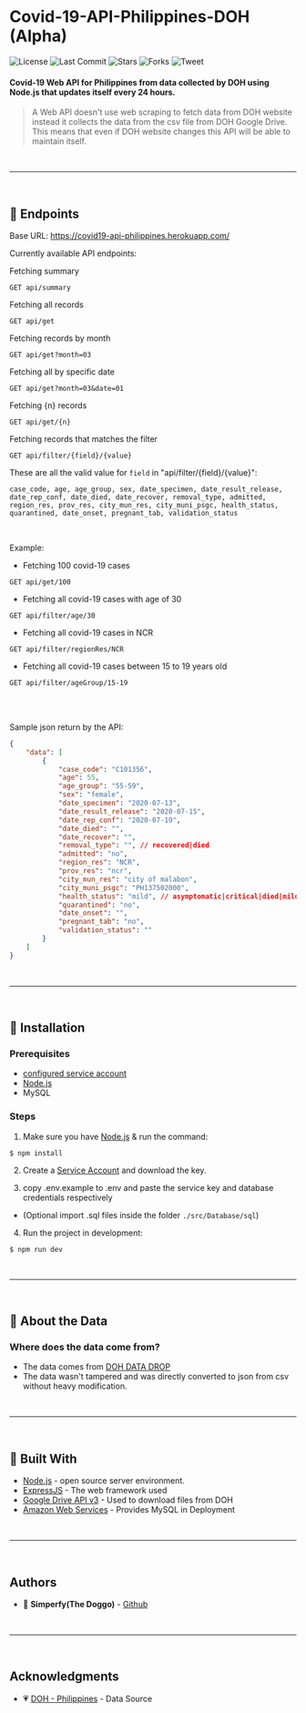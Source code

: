 # Covid-19-API-Philippines-DOH (Alpha)

![License](https://img.shields.io/github/license/simperfy/Covid-19-API-Philippines-DOH?style=plastic&logo=github)
![Last Commit](https://img.shields.io/github/last-commit/simperfy/Covid-19-API-Philippines-DOH?style=plastic&logo=github)
![Stars](https://img.shields.io/github/stars/simperfy/Covid-19-API-Philippines-DOH?style=plastic&logo=github)
![Forks](https://img.shields.io/github/forks/Simperfy/Covid-19-API-Philippines-DOH?style=plastic&logo=github)
![Tweet](https://img.shields.io/twitter/url?url=https%3A%2F%2Fgithub.com%2FSimperfy%2FCovid-19-API-Philippines-DOH)

#### Covid-19 Web API for Philippines from data collected by DOH using Node.js that updates itself every 24 hours.
> A Web API doesn't use web scraping to fetch data from DOH website instead it collects the data from the csv file from DOH Google Drive.
> This means that even if DOH website changes this API will be able to maintain itself.

<br>

---

<br>

## 📌 Endpoints
Base URL: https://covid19-api-philippines.herokuapp.com/

Currently available API endpoints:

Fetching summary
```http
GET api/summary
```

Fetching all records
```http
GET api/get
```

Fetching records by month
```http
GET api/get?month=03
```

Fetching all by specific date
```http
GET api/get?month=03&date=01
```

Fetching {n} records
```http
GET api/get/{n}
```

Fetching records that matches the filter
```http
GET api/filter/{field}/{value}
```

These are all the valid value for `field` in "api/filter/{field}/{value}":
```
case_code, age, age_group, sex, date_specimen, date_result_release, date_rep_conf, date_died, date_recover, removal_type, admitted, region_res, prov_res, city_mun_res, city_muni_psgc, health_status, quarantined, date_onset, pregnant_tab, validation_status
```

<br>

Example:
* Fetching 100 covid-19 cases
```http
GET api/get/100
```
* Fetching all covid-19 cases with age of 30
```http
GET api/filter/age/30
``` 
* Fetching all covid-19 cases in NCR
```http
GET api/filter/regionRes/NCR
```
* Fetching all covid-19 cases between 15 to 19 years old
```http
GET api/filter/ageGroup/15-19
```
<br>

<br>

Sample json return by the API:
```JSON
{
    "data": [
        {
            "case_code": "C101356",
            "age": 55,
            "age_group": "55-59",
            "sex": "female",
            "date_specimen": "2020-07-13",
            "date_result_release": "2020-07-15",
            "date_rep_conf": "2020-07-19",
            "date_died": "",
            "date_recover": "",
            "removal_type": "", // recovered|died
            "admitted": "no",
            "region_res": "NCR",
            "prov_res": "ncr",
            "city_mun_res": "city of malabon",
            "city_muni_psgc": "PH137502000",
            "health_status": "mild", // asymptomatic|critical|died|mild|recovered|severe
            "quarantined": "no",
            "date_onset": "",
            "pregnant_tab": "no",
            "validation_status": ""
        }
    ]
}
```

<br>

---

<br>

## 🔨 Installation

### Prerequisites
* [configured service account](https://developers.google.com/identity/protocols/oauth2/service-account)
* [Node.js](https://nodejs.org/en/)
* MySQL

### Steps

1. Make sure you have [Node.js](https://nodejs.org) & run the command:

```
$ npm install
```

2. Create a [Service Account](https://developers.google.com/identity/protocols/oauth2/service-account) and download the key.

3. copy .env.example to .env and paste the service key and database credentials respectively

- (Optional import .sql files inside the folder `./src/Database/sql`)

4. Run the project in development:

```
$ npm run dev
```

<br>

---

<br>

## 📄 About the Data
### Where does the data come from?
* The data comes from [DOH DATA DROP](https://drive.google.com/drive/folders/1UelgRGmUGNMKH1Q3nzqTj57V41bjmnxg)
* The data wasn't tampered and was directly converted to json from csv without heavy modification.

<br>

---

<br>

## 🔧 Built With
* [Node.js](https://nodejs.org) - open source server environment.
* [ExpressJS](http://www.dropwizard.io/1.0.2/docs/) - The web framework used
* [Google Drive API v3](https://developers.google.com/drive/api/v3/about-sdk) - Used to download files from DOH
* [Amazon Web Services](https://aws.amazon.com/) - Provides MySQL in Deployment

<br>

---

<br>

## Authors

* 🐶 **Simperfy(The Doggo)** - [Github](https://github.com/Simperfy)

<br>

---

<br>

## Acknowledgments

* 💗 [DOH - Philippines](https://www.doh.gov.ph/) - Data Source

